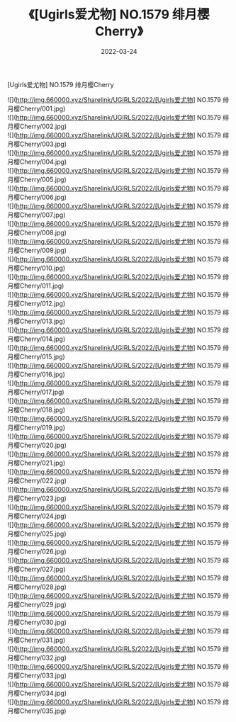 ﻿---
layout: post
title:  《[Ugirls爱尤物] NO.1579 绯月樱Cherry》
date:   2022-03-24
img: http://img.660000.xyz/Sharelink/UGIRLS/2022/[Ugirls爱尤物] NO.1579 绯月樱Cherry/000.jpg
categories: [美女, 清纯, 唯美]
---

[Ugirls爱尤物] NO.1579 绯月樱Cherry

 ![](http://img.660000.xyz/Sharelink/UGIRLS/2022/[Ugirls爱尤物] NO.1579 绯月樱Cherry/001.jpg) <br>![](http://img.660000.xyz/Sharelink/UGIRLS/2022/[Ugirls爱尤物] NO.1579 绯月樱Cherry/002.jpg) <br>![](http://img.660000.xyz/Sharelink/UGIRLS/2022/[Ugirls爱尤物] NO.1579 绯月樱Cherry/003.jpg) <br>![](http://img.660000.xyz/Sharelink/UGIRLS/2022/[Ugirls爱尤物] NO.1579 绯月樱Cherry/004.jpg) <br>![](http://img.660000.xyz/Sharelink/UGIRLS/2022/[Ugirls爱尤物] NO.1579 绯月樱Cherry/005.jpg) <br>![](http://img.660000.xyz/Sharelink/UGIRLS/2022/[Ugirls爱尤物] NO.1579 绯月樱Cherry/006.jpg) <br>![](http://img.660000.xyz/Sharelink/UGIRLS/2022/[Ugirls爱尤物] NO.1579 绯月樱Cherry/007.jpg) <br>![](http://img.660000.xyz/Sharelink/UGIRLS/2022/[Ugirls爱尤物] NO.1579 绯月樱Cherry/008.jpg) <br>![](http://img.660000.xyz/Sharelink/UGIRLS/2022/[Ugirls爱尤物] NO.1579 绯月樱Cherry/009.jpg) <br>![](http://img.660000.xyz/Sharelink/UGIRLS/2022/[Ugirls爱尤物] NO.1579 绯月樱Cherry/010.jpg) <br>![](http://img.660000.xyz/Sharelink/UGIRLS/2022/[Ugirls爱尤物] NO.1579 绯月樱Cherry/011.jpg) <br>![](http://img.660000.xyz/Sharelink/UGIRLS/2022/[Ugirls爱尤物] NO.1579 绯月樱Cherry/012.jpg) <br>![](http://img.660000.xyz/Sharelink/UGIRLS/2022/[Ugirls爱尤物] NO.1579 绯月樱Cherry/013.jpg) <br>![](http://img.660000.xyz/Sharelink/UGIRLS/2022/[Ugirls爱尤物] NO.1579 绯月樱Cherry/014.jpg) <br>![](http://img.660000.xyz/Sharelink/UGIRLS/2022/[Ugirls爱尤物] NO.1579 绯月樱Cherry/015.jpg) <br>![](http://img.660000.xyz/Sharelink/UGIRLS/2022/[Ugirls爱尤物] NO.1579 绯月樱Cherry/016.jpg) <br>![](http://img.660000.xyz/Sharelink/UGIRLS/2022/[Ugirls爱尤物] NO.1579 绯月樱Cherry/017.jpg) <br>![](http://img.660000.xyz/Sharelink/UGIRLS/2022/[Ugirls爱尤物] NO.1579 绯月樱Cherry/018.jpg) <br>![](http://img.660000.xyz/Sharelink/UGIRLS/2022/[Ugirls爱尤物] NO.1579 绯月樱Cherry/019.jpg) <br>![](http://img.660000.xyz/Sharelink/UGIRLS/2022/[Ugirls爱尤物] NO.1579 绯月樱Cherry/020.jpg) <br>![](http://img.660000.xyz/Sharelink/UGIRLS/2022/[Ugirls爱尤物] NO.1579 绯月樱Cherry/021.jpg) <br>![](http://img.660000.xyz/Sharelink/UGIRLS/2022/[Ugirls爱尤物] NO.1579 绯月樱Cherry/022.jpg) <br>![](http://img.660000.xyz/Sharelink/UGIRLS/2022/[Ugirls爱尤物] NO.1579 绯月樱Cherry/023.jpg) <br>![](http://img.660000.xyz/Sharelink/UGIRLS/2022/[Ugirls爱尤物] NO.1579 绯月樱Cherry/024.jpg) <br>![](http://img.660000.xyz/Sharelink/UGIRLS/2022/[Ugirls爱尤物] NO.1579 绯月樱Cherry/025.jpg) <br>![](http://img.660000.xyz/Sharelink/UGIRLS/2022/[Ugirls爱尤物] NO.1579 绯月樱Cherry/026.jpg) <br>![](http://img.660000.xyz/Sharelink/UGIRLS/2022/[Ugirls爱尤物] NO.1579 绯月樱Cherry/027.jpg) <br>![](http://img.660000.xyz/Sharelink/UGIRLS/2022/[Ugirls爱尤物] NO.1579 绯月樱Cherry/028.jpg) <br>![](http://img.660000.xyz/Sharelink/UGIRLS/2022/[Ugirls爱尤物] NO.1579 绯月樱Cherry/029.jpg) <br>![](http://img.660000.xyz/Sharelink/UGIRLS/2022/[Ugirls爱尤物] NO.1579 绯月樱Cherry/030.jpg) <br>![](http://img.660000.xyz/Sharelink/UGIRLS/2022/[Ugirls爱尤物] NO.1579 绯月樱Cherry/031.jpg) <br>![](http://img.660000.xyz/Sharelink/UGIRLS/2022/[Ugirls爱尤物] NO.1579 绯月樱Cherry/032.jpg) <br>![](http://img.660000.xyz/Sharelink/UGIRLS/2022/[Ugirls爱尤物] NO.1579 绯月樱Cherry/033.jpg) <br>![](http://img.660000.xyz/Sharelink/UGIRLS/2022/[Ugirls爱尤物] NO.1579 绯月樱Cherry/034.jpg) <br>![](http://img.660000.xyz/Sharelink/UGIRLS/2022/[Ugirls爱尤物] NO.1579 绯月樱Cherry/035.jpg) <br>
